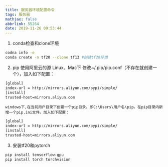 ```yaml
---
title: 服务器环境配置命令
tags: 服务器
mathjax: false
abbrlink: 55264
date: 2019-11-26 09:53:44
---
```

1. conda检查和clone环境
```bash
codna info -e
conda create -n tf20 --clone tf13 #创建tf20环境
```

2. pip 使用阿里云的源
Linux、Mac下
修改~/.pip/pip.conf（不存在就创建一个），加入如下配置：
```bash
[global]
index-url = http://mirrors.aliyun.com/pypi/simple/
[install]
trusted-host=mirrors.aliyun.com
```
    windows下,在当前用户目录下创建一个pip目录，即C:\Users\用户名\pip。在pip目录内新增一个pip.ini文件。加入如下配置：
```bash
[global]
index-url = http://mirrors.aliyun.com/pypi/simple/
[install]
trusted-host=mirrors.aliyun.com
```

3. 安装tf20和pytorch
```bash
pip install tensorflow-gpu
pip install torch torchvision
```